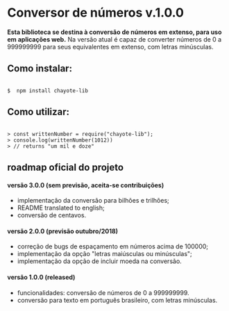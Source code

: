 # Conversor de números v.1.0.0

**Esta biblioteca se destina à conversão de números em extenso, para uso em aplicações web.**
Na versão atual é capaz de converter números de 0 a 999999999 para seus equivalentes em extenso, com letras minúsculas.

## Como instalar:

```shell

$  npm install chayote-lib

```

## Como utilizar:

```node

> const writtenNumber = require("chayote-lib");
> console.log(writtenNumber(1012))
> // returns "um mil e doze"

```

## roadmap oficial do projeto

#### versão 3.0.0 (sem previsão, aceita-se contribuições)
- implementação da conversão para bilhões e trilhões;
- README translated to english;
- conversão de centavos.

#### versão 2.0.0 (previsão outubro/2018)
- correção de bugs de espaçamento em números acima de 100000;
- implementação da opção "letras maiúsculas ou minúsculas";
- implementação da opção de incluir moeda na conversão.

#### versão 1.0.0 (released)
- funcionalidades: conversão de números de 0 a 999999999.
- conversão para texto em português brasileiro, com letras minúsculas.
